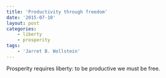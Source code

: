 ```yaml
---
title: 'Productivity through freedom'
date: '2015-07-10'
layout: post
categories:
    - liberty
    - prosperity
tags:
    - 'Jarret B. Wollstein'
---
```


Prosperity requires liberty: to be productive we must be free.